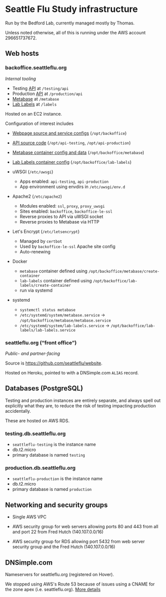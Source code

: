 # Seattle Flu Study infrastructure

Run by the Bedford Lab, currently managed mostly by Thomas.

Unless noted otherwise, all of this is running under the AWS account
296651737672.


## Web hosts

### backoffice.seattleflu.org

_Internal tooling_

* Testing [API](https://github.com/zeXLc2p0/api) at `/testing/api`
* Production [API](https://github.com/zeXLc2p0/api) at `/production/api`
* [Metabase](https://metabase.com) at `/metabase`
* [Lab Labels](https://github.com/tsibley/Lab-Labels) at `/labels`

Hosted on an EC2 instance.

Configuration of interest includes

* [Webpage source and service configs](https://github.com/zeXLc2p0/backoffice) (`/opt/backoffice`)

* [API source code](https://github.com/zeXLc2p0/api) (`/opt/api-testing`, `/opt/api-production`)

* [Metabase container config and data](https://github.com/zeXLc2p0/backoffice/tree/metabase) (`/opt/backoffice/metabase`)

* [Lab Labels container config](https://github.com/zeXLc2p0/backoffice/tree/lab-labels) (`/opt/backoffice/lab-labels`)

* uWSGI (`/etc/uwsgi`)
    - Apps enabled: `api-testing`, `api-production`
    - App environment using envdirs in `/etc/uwsgi/env.d`

* Apache2 (`/etc/apache2`)
    - Modules enabled: `ssl`, `proxy`, `proxy_uwsgi`
    - Sites enabled: `backoffice`, `backoffice-le-ssl`
    - Reverse proxies to API via uWSGI socket
    - Reverse proxies to Metabase via HTTP

* Let's Encrypt (`/etc/letsencrypt`)
    - Managed by `certbot`
    - Used by `backoffice-le-ssl` Apache site config
    - Auto-renewing

* Docker
    - `metabase` container defined using `/opt/backoffice/metabase/create-container`
    - `lab-labels` container defined using `/opt/backoffice/lab-labels/create-container`
    - run via systemd

* systemd
    - `systemctl status metabase`
    - `/etc/systemd/system/metabase.service` → `/opt/backoffice/metabase/metabase.service`
    - `/etc/systemd/system/lab-labels.service` → `/opt/backoffice/lab-labels/lab-labels.service`


### seattleflu.org (“front office”)

_Public- and partner-facing_

Source is <https://github.com/seattleflu/website>.

Hosted on Heroku, pointed to with a DNSimple.com `ALIAS` record.


## Databases (PostgreSQL)

Testing and production instances are entirely separate, and always spell out
explicitly what they are, to reduce the risk of testing impacting production
accidentally.

These are hosted on AWS RDS.

### testing.db.seattleflu.org

* `seattleflu-testing` is the instance name
* db.t2.micro
* primary database is named `testing`

### production.db.seattleflu.org

* `seattleflu-production` is the instance name
* db.t2.micro
* primary database is named `production`


## Networking and security groups

* Single AWS VPC

* AWS security group for web servers allowing ports 80 and 443 from all and
  port 22 from Fred Hutch (140.107.0.0/16)

* AWS security group for RDS allowing port 5432 from web server security group
  and the Fred Hutch (140.107.0.0/16)


## DNSimple.com

Nameservers for seattleflu.org (registered on Hover).

We stopped using AWS's Route 53 because of issues using a CNAME for the zone
apex (i.e. seattleflu.org).
[More details](https://devcenter.heroku.com/articles/custom-domains#configuring-dns-for-root-domains)
